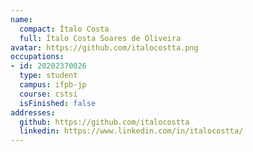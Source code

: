 ```yaml
---
name:
  compact: Ítalo Costa
  full: Ítalo Costa Soares de Oliveira
avatar: https://github.com/italocostta.png
occupations:
- id: 20202370026
  type: student
  campus: ifpb-jp
  course: cstsi
  isFinished: false
addresses:
  github: https://github.com/italocostta
  linkedin: https://www.linkedin.com/in/italocostta/
---
```


